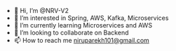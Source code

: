 - 👋 Hi, I’m @NRV-V2
- 👀 I’m interested in Spring, AWS, Kafka, Microservices
- 🌱 I’m currently learning Microservices and AWS
- 💞️ I’m looking to collaborate on Backend
- 📫 How to reach me niruparekh101@gmail.com

<!---
NRV-V2/NRV-V2 is a ✨ special ✨ repository because its `README.md` (this file) appears on your GitHub profile.
You can click the Preview link to take a look at your changes.
--->
